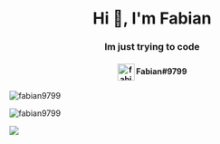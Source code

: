 <h1 align="center">Hi 👋, I'm Fabian</h1>
<h3 align="center">Im just trying to code</h3>
<h4 align="center"><a href="https://www.fa97.de/discord" target="blank"><img align="center" src="https://i.imgur.com/6YWrVSR.png" alt="fabian9799" height="30" width="30" /></a> Fabian#9799</h4>


<p align="left"> <img src="https://komarev.com/ghpvc/?username=fabian9799" alt="fabian9799" />
  
   <img align="center" src="https://github-readme-stats.vercel.app/api?username=fabian9799&theme=dark&show_icons=true" alt="fabian9799" /></p>
   <img align="center" src="https://github-readme-stats.vercel.app/api/top-langs/?username=fabian9799&theme=dark&layout=compact" />
